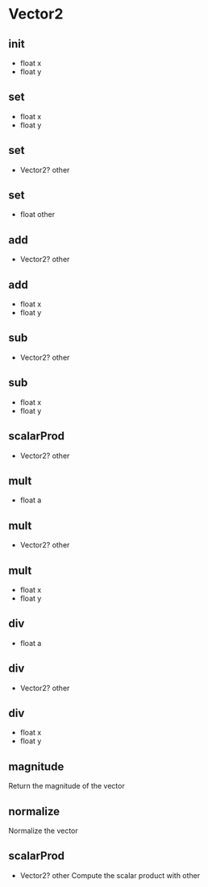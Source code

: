 
# Vector2


## __init__
- float x
- float y

## __set__
- float x
- float y

## __set__
- Vector2? other

## __set__
- float other

## __add__
- Vector2? other

## __add__
- float x
- float y

## __sub__
- Vector2? other

## __sub__
- float x
- float y

## scalarProd
- Vector2? other

## __mult__
- float a

## __mult__
- Vector2? other

## __mult__
- float x
- float y

## __div__
- float a

## __div__
- Vector2? other

## __div__
- float x
- float y

## magnitude

Return the magnitude of the vector
## normalize

Normalize the vector
## scalarProd
- Vector2? other
Compute the scalar product with other
